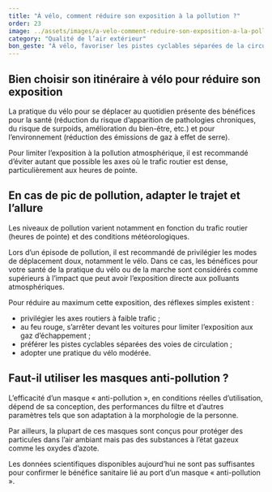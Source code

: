 ```yaml
---
title: "À vélo, comment réduire son exposition à la pollution ?"
order: 23
image: ../assets/images/a-velo-comment-reduire-son-exposition-a-la-pollution.jpg
category: "Qualité de l’air extérieur"
bon_geste: "À vélo, favoriser les pistes cyclables séparées de la circulation et les axes à faible trafic routier."
---
```


## ­­Bien choisir son itinéraire à vélo pour réduire son exposition

La pratique du vélo pour se déplacer au quotidien présente des bénéfices pour la santé (réduction du risque d’apparition de pathologies chroniques, du risque de surpoids, amélioration du bien-être, etc.) et pour l’environnement (réduction des émissions de gaz à effet de serre).

Pour limiter l’exposition à la pollution atmosphérique, il est recommandé d’éviter autant que possible les axes où le trafic routier est dense, particulièrement aux heures de pointe.

## ­­­En cas de pic de pollution, adapter le trajet et l’allure

Les niveaux de pollution varient notamment en fonction du trafic routier (heures de pointe) et des conditions météorologiques.

Lors d’un épisode de pollution, il est recommandé de privilégier les modes de déplacement doux, notamment le vélo. Dans ce cas, les bénéfices pour votre santé de la pratique du vélo ou de la marche sont considérés comme supérieurs à l’impact que peut avoir l’exposition directe aux polluants atmosphériques.

Pour réduire au maximum cette exposition, des réflexes simples existent :
- privilégier les axes routiers à faible trafic ;
- au feu rouge, s’arrêter devant les voitures pour limiter l’exposition aux gaz d’échappement ;
- préférer les pistes cyclables séparées des voies de circulation ;
- adopter une pratique du vélo modérée.

## ­­Faut-il utiliser les masques anti-pollution ?

L’efficacité d’un masque « anti-pollution », en conditions réelles d’utilisation, dépend de sa conception, des performances du filtre et d’autres paramètres tels que son adaptation à la morphologie de la personne. 

Par ailleurs, la plupart de ces masques sont conçus pour protéger des particules dans l’air ambiant mais pas des substances à l’état gazeux comme les oxydes d’azote.

Les données scientifiques disponibles aujourd’hui ne sont pas suffisantes pour confirmer le bénéfice sanitaire lié au port d’un masque « anti-pollution ».
